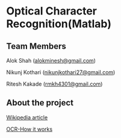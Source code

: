 Optical Character Recognition(Matlab)
=====================================



Team Members
-----------------------------
Alok Shah (alokminesh@gmail.com)

Nikunj Kothari (nikunjkothari27@gmail.com)

Ritesh Kakade (rmkh4301@gmail.com)

About the project
-----------------------------
[Wikipedia article](http://en.wikipedia.org/wiki/Optical_character_recognition)

[OCR-How it works](http://www.nicomsoft.com/optical-character-recognition-ocr-how-it-works/)

